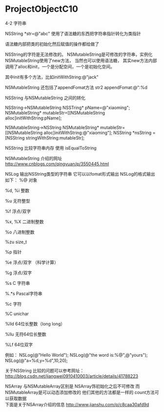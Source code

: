 # ProjectObjectC10
4-2 字符串

NSString *str=@"abc"
使用了语法糖的东西把字符串指针转化为类指针

语法糖内部把类的初始化然后赋值的操作都给做了

NSString的字符是无法修改的。
NSMutableString是可修改的字符串，实例化 NSMutableString使用了new方法， 当然也可以使用语法糖， 其实new方法内部调用了alloc和init，一个是分配空间，一个是初始化空间。

其中init有多个方法，比如initWithString:@"jack"

NSMutableString 还包括了appendFomat方法
str2 appendFomat:@":%d


NSString 与NSMutableString 之间的转化

NSString->NSMutableString
NSSTring* pName=@"xiaoming";
NSMutableString* mutableStr=[[NSMutableString alloc]initWithString:pName];

NSMutableString->NSString
NSMutableString* mutableStr=[[NSMutableString alloc]initWithString:@"xiaoming"];
NSString *nsString = [NSString stringWithString:mutableStr];

NSString 比较字符串内存 使用 isEqualToString

NSMutableString 介绍的网址
http://www.cnblogs.com/qingyuan/p/3550445.html

NSLog 输出NSString类型的字符串  它可以以fomat形式输出
NSLog的格式输出如下：
%@        对象

%d, %i   整数

%u          无符整型

%f           浮点/双字

%x, %X   二进制整数

%o          八进制整数

%zu        size_t

%p          指针

%e          浮点/双字 （科学计算）

%g          浮点/双字

%s C      字符串

%.*s        Pascal字符串

%c           字符

%C          unichar

%lld        64位长整数（long long）

%llu        无符64位长整数

%Lf         64位双字

例如：
NSLog(@"Hello World");
NSLog(@"the word is:%@",@"yours");
NSLog(@"a=%d,y=%d",10,20);

关于NSString 比较的问题可以参考网址：http://blog.csdn.net/jiangwei0910410003/article/details/41788223

NSArray 与NSMutableArray区别是 NSArray饰初始化之后不可修改  而NSMutableArray是可以动态添加修改的
他们其他的方法都是一样的 count方法可以获取数据  
下面是关于NSArray介绍的信息
http://www.jianshu.com/p/c8caa30afd9d
